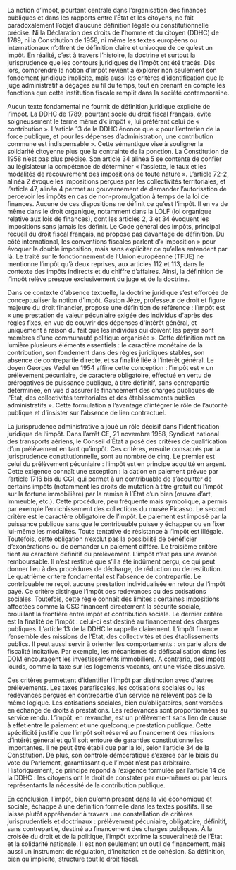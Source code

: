 La notion d’impôt, pourtant centrale dans l’organisation des finances publiques et dans les rapports entre l’État et les citoyens, ne fait paradoxalement l’objet d’aucune définition légale ou constitutionnelle précise. Ni la Déclaration des droits de l’homme et du citoyen (DDHC) de 1789, ni la Constitution de 1958, ni même les textes européens ou internationaux n’offrent de définition claire et univoque de ce qu’est un impôt. En réalité, c’est à travers l’histoire, la doctrine et surtout la jurisprudence que les contours juridiques de l’impôt ont été tracés. Dès lors, comprendre la notion d’impôt revient à explorer non seulement son fondement juridique implicite, mais aussi les critères d’identification que le juge administratif a dégagés au fil du temps, tout en prenant en compte les fonctions que cette institution fiscale remplit dans la société contemporaine.

Aucun texte fondamental ne fournit de définition juridique explicite de l’impôt. La DDHC de 1789, pourtant socle du droit fiscal français, évite soigneusement le terme même d’« impôt », lui préférant celui de « contribution ». L’article 13 de la DDHC énonce que « pour l’entretien de la force publique, et pour les dépenses d’administration, une contribution commune est indispensable ». Cette sémantique vise à souligner la solidarité citoyenne plus que la contrainte de la ponction. La Constitution de 1958 n’est pas plus précise. Son article 34 alinéa 5 se contente de confier au législateur la compétence de déterminer « l’assiette, le taux et les modalités de recouvrement des impositions de toute nature ». L’article 72-2, alinéa 2 évoque les impositions perçues par les collectivités territoriales, et l’article 47, alinéa 4 permet au gouvernement de demander l’autorisation de percevoir les impôts en cas de non-promulgation à temps de la loi de finances. Aucune de ces dispositions ne définit ce qu’est l’impôt. Il en va de même dans le droit organique, notamment dans la LOLF (loi organique relative aux lois de finances), dont les articles 2, 3 et 34 évoquent les impositions sans jamais les définir. Le Code général des impôts, principal recueil du droit fiscal français, ne propose pas davantage de définition. Du côté international, les conventions fiscales parlent d’« imposition » pour évoquer la double imposition, mais sans expliciter ce qu’elles entendent par là. Le traité sur le fonctionnement de l’Union européenne (TFUE) ne mentionne l’impôt qu’à deux reprises, aux articles 112 et 113, dans le contexte des impôts indirects et du chiffre d’affaires. Ainsi, la définition de l’impôt relève presque exclusivement du juge et de la doctrine.

Dans ce contexte d’absence textuelle, la doctrine juridique s’est efforcée de conceptualiser la notion d’impôt. Gaston Jèze, professeur de droit et figure majeure du droit financier, propose une définition de référence : l’impôt est « une prestation de valeur pécuniaire exigée des individus d'après des règles fixes, en vue de couvrir des dépenses d'intérêt général, et uniquement à raison du fait que les individus qui doivent les payer sont membres d'une communauté politique organisée ». Cette définition met en lumière plusieurs éléments essentiels : le caractère monétaire de la contribution, son fondement dans des règles juridiques stables, son absence de contrepartie directe, et sa finalité liée à l’intérêt général. Le doyen Georges Vedel en 1954 affine cette conception : l’impôt est « un prélèvement pécuniaire, de caractère obligatoire, effectué en vertu de prérogatives de puissance publique, à titre définitif, sans contrepartie déterminée, en vue d'assurer le financement des charges publiques de l'État, des collectivités territoriales et des établissements publics administratifs ». Cette formulation a l’avantage d’intégrer le rôle de l’autorité publique et d’insister sur l’absence de lien contractuel.

La jurisprudence administrative a joué un rôle décisif dans l’identification juridique de l’impôt. Dans l’arrêt CE, 21 novembre 1958, Syndicat national des transports aériens, le Conseil d’État a posé des critères de qualification d’un prélèvement en tant qu’impôt. Ces critères, ensuite consacrés par la jurisprudence constitutionnelle, sont au nombre de cinq. Le premier est celui du prélèvement pécuniaire : l’impôt est en principe acquitté en argent. Cette exigence connaît une exception : la dation en paiement prévue par l’article 1716 bis du CGI, qui permet à un contribuable de s’acquitter de certains impôts (notamment les droits de mutation à titre gratuit ou l’impôt sur la fortune immobilière) par la remise à l’État d’un bien (œuvre d’art, immeuble, etc.). Cette procédure, peu fréquente mais symbolique, a permis par exemple l’enrichissement des collections du musée Picasso. Le second critère est le caractère obligatoire de l’impôt. Le paiement est imposé par la puissance publique sans que le contribuable puisse y échapper ou en fixer lui-même les modalités. Toute tentative de résistance à l’impôt est illégale. Toutefois, cette obligation n’exclut pas la possibilité de bénéficier d’exonérations ou de demander un paiement différé. Le troisième critère tient au caractère définitif du prélèvement. L’impôt n’est pas une avance remboursable. Il n’est restitué que s’il a été indûment perçu, ce qui peut donner lieu à des procédures de décharge, de réduction ou de restitution. Le quatrième critère fondamental est l’absence de contrepartie. Le contribuable ne reçoit aucune prestation individualisée en retour de l’impôt payé. Ce critère distingue l’impôt des redevances ou des cotisations sociales. Toutefois, cette règle connaît des limites : certaines impositions affectées comme la CSG financent directement la sécurité sociale, brouillant la frontière entre impôt et contribution sociale. Le dernier critère est la finalité de l’impôt : celui-ci est destiné au financement des charges publiques. L’article 13 de la DDHC le rappelle clairement. L’impôt finance l’ensemble des missions de l’État, des collectivités et des établissements publics. Il peut aussi servir à orienter les comportements : on parle alors de fiscalité incitative. Par exemple, les mécanismes de défiscalisation dans les DOM encouragent les investissements immobiliers. A contrario, des impôts lourds, comme la taxe sur les logements vacants, ont une visée dissuasive.

Ces critères permettent d’identifier l’impôt par distinction avec d’autres prélèvements. Les taxes parafiscales, les cotisations sociales ou les redevances perçues en contrepartie d’un service ne relèvent pas de la même logique. Les cotisations sociales, bien qu’obligatoires, sont versées en échange de droits à prestations. Les redevances sont proportionnées au service rendu. L’impôt, en revanche, est un prélèvement sans lien de cause à effet entre le paiement et une quelconque prestation publique. Cette spécificité justifie que l’impôt soit réservé au financement des missions d’intérêt général et qu’il soit entouré de garanties constitutionnelles importantes. Il ne peut être établi que par la loi, selon l’article 34 de la Constitution. De plus, son contrôle démocratique s’exerce par le biais du vote du Parlement, garantissant que l’impôt n’est pas arbitraire. Historiquement, ce principe répond à l’exigence formulée par l’article 14 de la DDHC : les citoyens ont le droit de constater par eux-mêmes ou par leurs représentants la nécessité de la contribution publique.

En conclusion, l’impôt, bien qu’omniprésent dans la vie économique et sociale, échappe à une définition formelle dans les textes positifs. Il se laisse plutôt appréhender à travers une constellation de critères jurisprudentiels et doctrinaux : prélèvement pécuniaire, obligatoire, définitif, sans contrepartie, destiné au financement des charges publiques. À la croisée du droit et de la politique, l’impôt exprime la souveraineté de l’État et la solidarité nationale. Il est non seulement un outil de financement, mais aussi un instrument de régulation, d’incitation et de cohésion. Sa définition, bien qu’implicite, structure tout le droit fiscal.